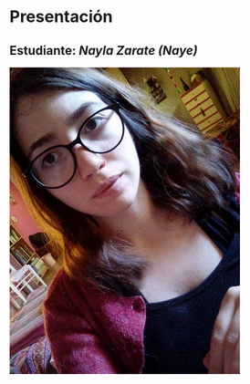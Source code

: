 # Presentación

## Estudiante: *Nayla Zarate (Naye)*

![](https://github.com/algo1unsam/2020s2-tp0-presentacion-Nayesz/blob/master/perfil.jpg?raw=true)


